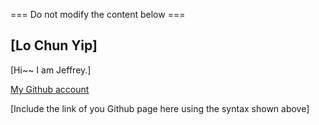 === Do not modify the content below ===

## [Lo Chun Yip]
[Hi~~ I am Jeffrey.]

[My Github account]([http://www.github.com/put-your-github-username-here/](https://luluis0n9.github.io/lulu_github_comp3122/))

[Include the link of you Github page here using the syntax shown above]
